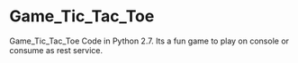 # Game_Tic_Tac_Toe
Game_Tic_Tac_Toe Code in Python 2.7. Its a fun game to play on console or consume as rest service. 
